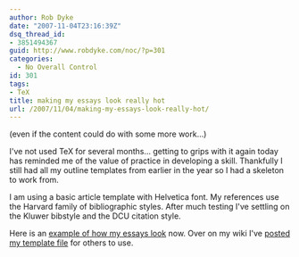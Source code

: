 ```yaml
---
author: Rob Dyke
date: "2007-11-04T23:16:39Z"
dsq_thread_id:
- 3851494367
guid: http://www.robdyke.com/noc/?p=301
categories:
  - No Overall Control
id: 301
tags:
- TeX
title: making my essays look really hot
url: /2007/11/04/making-my-essays-look-really-hot/
---
```

(even if the content could do with some more work...)

I've not used TeX for several months... getting to grips with it again today has reminded me of the value of practice in developing a skill. Thankfully I still had all my outline templates from earlier in the year so I had a skeleton to work from.

I am using a basic article template with Helvetica font. My references use the Harvard family of bibliographic styles. After much testing I've settling on the Kluwer bibstyle and the DCU citation style.

Here is an [example of how my essays look](http://www.robdyke.com/wikwikwah/images/8/87/Essay_template_for_smiths.pdf) now. Over on my wiki I've [posted my template file](http://www.robdyke.com/wikwikwah/index.php/Using_TeX) for others to use.
